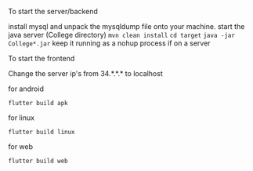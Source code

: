 To start the server/backend

install mysql and unpack the mysqldump file onto your machine.
start the java server (College directory)
`mvn clean install`
`cd target`
`java -jar College*.jar`
keep it running as a nohup process if on a server




To start the frontend 

Change the server ip's from 34.\*.\*.\* to localhost


for android 

```flutter build apk```

for linux 

```flutter build linux```

for web 

```flutter build web```


